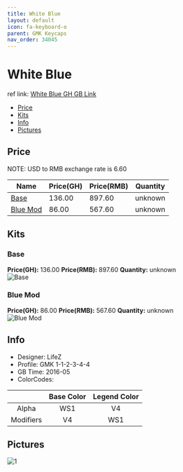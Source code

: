 ```yaml
---
title: White Blue
layout: default
icon: fa-keyboard-o
parent: GMK Keycaps
nav_order: 34045
---
```


# White Blue

ref link: [White Blue GH GB Link](https://geekhack.org/index.php?topic=82308.0)

* [Price](#price)
* [Kits](#kits)
* [Info](#info)
* [Pictures](#pictures)


## Price  
NOTE: USD to RMB exchange rate is 6.60

| Name          | Price(GH)    |  Price(RMB) | Quantity |
| ------------- | ------------ |  ---------- | -------- |
|[Base](#base)|136.00|897.60|unknown|
|[Blue Mod](#blue-mod)|86.00|567.60|unknown|


## Kits
### Base
**Price(GH):** 136.00    **Price(RMB):** 897.60    **Quantity:** unknown  
<img src="{{ 'assets/images/gmk-keycaps/whiteblue/kits_pics/base.png' | relative_url }}" alt="Base" class="image featured">

### Blue Mod
**Price(GH):** 86.00    **Price(RMB):** 567.60    **Quantity:** unknown  
<img src="{{ 'assets/images/gmk-keycaps/whiteblue/kits_pics/blue-mod.png' | relative_url }}" alt="Blue Mod" class="image featured">


## Info
* Designer: LifeZ
* Profile: GMK 1-1-2-3-4-4
* GB Time: 2016-05
* ColorCodes:  

| |Base Color     | Legend Color
| :-------------: | :-------------: | :------------:
|Alpha|WS1|V4
|Modifiers|V4|WS1


## Pictures
<img src="{{ 'assets/images/gmk-keycaps/whiteblue/rendering_pics/1.JPG' | relative_url }}" alt="1" class="image featured">
